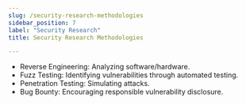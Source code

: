 ```yaml
---
slug: /security-research-methodologies
sidebar_position: 7
label: "Security Research"
title: Security Research Methodologies

---
```



- Reverse Engineering: Analyzing software/hardware.
- Fuzz Testing: Identifying vulnerabilities through automated testing.
- Penetration Testing: Simulating attacks.
- Bug Bounty: Encouraging responsible vulnerability disclosure.

